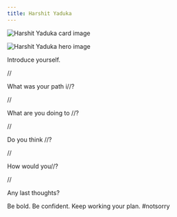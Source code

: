 ```yaml
---
title: Harshit Yaduka
---
```


<grid classname="background-bleed">
<column lg="16">

<art-direction>

![Harshit Yaduka card image](./608x608.jpg)

![Harshit Yaduka hero image](./2624x1120.jpg)

</art-direction>

<community-lead name="Harshit Yaduka" position="Community Member" department="The Things Network Manipal"></community-lead>

</column>
</grid>

<grid className="community__grid" background="gray-10">
<column sm="3" md="3" lg="3">

<span className="community__prompt">Introduce yourself.</span>

</column>

<column md="6" lg="8" offset_lg="1">

//

</column>
</grid>

<grid className="community__grid" background="gray-10">
<column sm="3" md="3" lg="3">

<span className="community__prompt">What was your path i//?</span>

</column>

<column md="6" lg="8" offset_lg="1">

//

</column>
</grid>

<grid className="community__grid" background="gray-10">
<column sm="3" md="3" lg="3">

<span className="community__prompt">What are you doing to //?</span>

</column>

<column md="6" lg="8" offset_lg="1">

//

</column>
</grid>

<grid className="community__grid" background="gray-10">
<column sm="3" md="3" lg="3">

<span className="community__prompt">Do you think //?</span>

</column>

<column md="6" lg="8" offset_lg="1">

//

</column>
</grid>

<grid className="community__grid" background="gray-10">
<column sm="3" md="3" lg="3">

<span className="community__prompt">How would you//?</span>

</column>

<column md="6" lg="8" offset_lg="1">
//
</column>
</grid>

<grid className="community__grid" background="gray-10">
<column sm="3" md="3" lg="3">

<span className="community__prompt">Any last thoughts?</span>

</column>

<column md="6" lg="8" offset_lg="1">

Be bold. Be confident. Keep working your plan. #notsorry

</column>
</grid>
